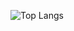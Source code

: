 ![Top Langs](https://github-readme-stats.vercel.app/api/top-langs/?username=Comets-nana&layout=compact)

